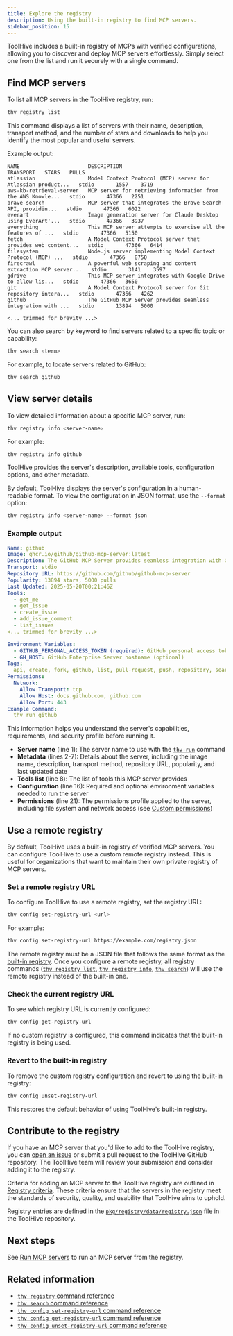 ```yaml
---
title: Explore the registry
description: Using the built-in registry to find MCP servers.
sidebar_position: 15
---
```


ToolHive includes a built-in registry of MCPs with verified configurations,
allowing you to discover and deploy MCP servers effortlessly. Simply select one
from the list and run it securely with a single command.

## Find MCP servers

To list all MCP servers in the ToolHive registry, run:

```bash
thv registry list
```

This command displays a list of servers with their name, description, transport
method, and the number of stars and downloads to help you identify the most
popular and useful servers.

Example output:

```text
NAME                      DESCRIPTION                                                    TRANSPORT   STARS   PULLS
atlassian                 Model Context Protocol (MCP) server for Atlassian product...   stdio       1557    3719
aws-kb-retrieval-server   MCP server for retrieving information from the AWS Knowle...   stdio       47366   2251
brave-search              MCP server that integrates the Brave Search API, providin...   stdio       47366   6022
everart                   Image generation server for Claude Desktop using EverArt'...   stdio       47366   3937
everything                This MCP server attempts to exercise all the features of ...   stdio       47366   5150
fetch                     A Model Context Protocol server that provides web content...   stdio       47366   6414
filesystem                Node.js server implementing Model Context Protocol (MCP) ...   stdio       47366   8750
firecrawl                 A powerful web scraping and content extraction MCP server...   stdio       3141    3597
gdrive                    This MCP server integrates with Google Drive to allow lis...   stdio       47366   3650
git                       A Model Context Protocol server for Git repository intera...   stdio       47366   4262
github                    The GitHub MCP Server provides seamless integration with ...   stdio       13894   5000

<... trimmed for brevity ...>
```

You can also search by keyword to find servers related to a specific topic or
capability:

```bash
thv search <term>
```

For example, to locate servers related to GitHub:

```bash
thv search github
```

## View server details

To view detailed information about a specific MCP server, run:

```bash
thv registry info <server-name>
```

For example:

```bash
thv registry info github
```

ToolHive provides the server's description, available tools, configuration
options, and other metadata.

By default, ToolHive displays the server's configuration in a human-readable
format. To view the configuration in JSON format, use the `--format` option:

```bash
thv registry info <server-name> --format json
```

### Example output

```yaml {1,8,16,21} showLineNumbers
Name: github
Image: ghcr.io/github/github-mcp-server:latest
Description: The GitHub MCP Server provides seamless integration with GitHub APIs, enabling advanced automation and interaction capabilities for developers and tools
Transport: stdio
Repository URL: https://github.com/github/github-mcp-server
Popularity: 13894 stars, 5000 pulls
Last Updated: 2025-05-20T00:21:46Z
Tools:
  - get_me
  - get_issue
  - create_issue
  - add_issue_comment
  - list_issues
<... trimmed for brevity ...>

Environment Variables:
  - GITHUB_PERSONAL_ACCESS_TOKEN (required): GitHub personal access token with appropriate permissions
  - GH_HOST: GitHub Enterprise Server hostname (optional)
Tags:
  api, create, fork, github, list, pull-request, push, repository, search, update, issues
Permissions:
  Network:
    Allow Transport: tcp
    Allow Host: docs.github.com, github.com
    Allow Port: 443
Example Command:
  thv run github
```

This information helps you understand the server's capabilities, requirements,
and security profile before running it.

- **Server name** (line 1): The server name to use with the
  [`thv run`](../reference/cli/thv_run.md) command
- **Metadata** (lines 2-7): Details about the server, including the image name,
  description, transport method, repository URL, popularity, and last updated
  date
- **Tools list** (line 8): The list of tools this MCP server provides
- **Configuration** (line 16): Required and optional environment variables
  needed to run the server
- **Permissions** (line 21): The permissions profile applied to the server,
  including file system and network access (see
  [Custom permissions](./custom-permissions.md))

## Use a remote registry

By default, ToolHive uses a built-in registry of verified MCP servers. You can
configure ToolHive to use a custom remote registry instead. This is useful for
organizations that want to maintain their own private registry of MCP servers.

### Set a remote registry URL

To configure ToolHive to use a remote registry, set the registry URL:

```bash
thv config set-registry-url <url>
```

For example:

```bash
thv config set-registry-url https://example.com/registry.json
```

The remote registry must be a JSON file that follows the same format as the
[built-in registry](https://github.com/stacklok/toolhive/blob/main/pkg/registry/data/registry.json).
Once you configure a remote registry, all registry commands
([`thv registry list`](../reference/cli/thv_registry_list.md),
[`thv registry info`](../reference/cli/thv_registry_info.md),
[`thv search`](../reference/cli/thv_search.md)) will use the remote registry
instead of the built-in one.

### Check the current registry URL

To see which registry URL is currently configured:

```bash
thv config get-registry-url
```

If no custom registry is configured, this command indicates that the built-in
registry is being used.

### Revert to the built-in registry

To remove the custom registry configuration and revert to using the built-in
registry:

```bash
thv config unset-registry-url
```

This restores the default behavior of using ToolHive's built-in registry.

## Contribute to the registry

If you have an MCP server that you'd like to add to the ToolHive registry, you can
[open an issue](https://github.com/stacklok/toolhive/issues/new?template=add-an-mcp-server.md)
or submit a pull request to the ToolHive GitHub repository. The ToolHive team will review
your submission and consider adding it to the registry.

Criteria for adding an MCP server to the ToolHive registry are outlined in
[Registry criteria](../concepts/registry-criteria.md). These criteria ensure
that the servers in the registry meet the standards of security, quality, and
usability that ToolHive aims to uphold.

Registry entries are defined in the
[`pkg/registry/data/registry.json`](https://github.com/stacklok/toolhive/blob/main/pkg/registry/data/registry.json)
file in the ToolHive repository.

## Next steps

See [Run MCP servers](./run-mcp-servers.mdx) to run an MCP server from the
registry.

## Related information

- [`thv registry` command reference](../reference/cli/thv_registry.md)
- [`thv search` command reference](../reference/cli/thv_search.md)
- [`thv config set-registry-url` command reference](../reference/cli/thv_config_set-registry-url.md)
- [`thv config get-registry-url` command reference](../reference/cli/thv_config_get-registry-url.md)
- [`thv config unset-registry-url` command reference](../reference/cli/thv_config_unset-registry-url.md)
